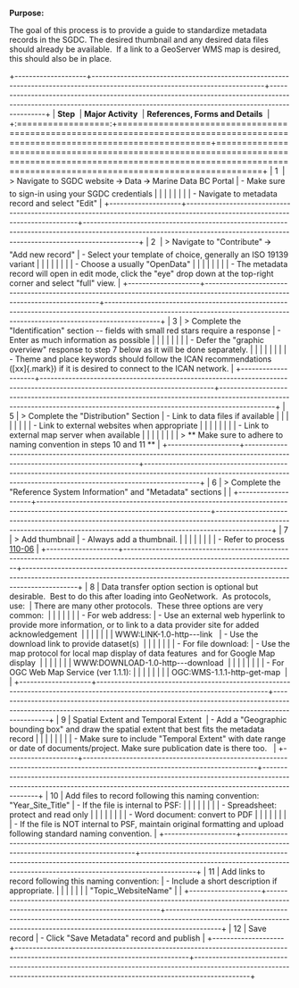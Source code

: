**Purpose:**

The goal of this process is to provide a guide to standardize metadata records in the SGDC. The desired thumbnail and any desired data files should already be available.  If a link to a GeoServer WMS map is desired, this should also be in place. 

+--------------------+------------------------------------------------------------------------------------------------------------------------------+---------------------------------------------------------------------------------------------------------------------------------------------------------------------------+
| **Step**           | **Major Activity**                                                                                                           | **References, Forms and Details**                                                                                                                                         |
+:==================:+==============================================================================================================================+===========================================================================================================================================================================+
| 1                  | > Navigate to SGDC website 🡪 Data 🡪 Marine Data BC Portal                                                                    | - Make sure to sign-in using your SGDC credentials                                                                                                                        |
|                    |                                                                                                                              |                                                                                                                                                                           |
|                    |                                                                                                                              | - Navigate to metadata record and select "Edit"                                                                                                                           |
+--------------------+------------------------------------------------------------------------------------------------------------------------------+---------------------------------------------------------------------------------------------------------------------------------------------------------------------------+
| 2                  | > Navigate to "Contribute" 🡪 "Add new record"                                                                                | - Select your template of choice, generally an ISO 19139 variant                                                                                                          |
|                    |                                                                                                                              |                                                                                                                                                                           |
|                    |                                                                                                                              | - Choose a usually "OpenData"                                                                                                                                             |
|                    |                                                                                                                              |                                                                                                                                                                           |
|                    |                                                                                                                              | - The metadata record will open in edit mode, click the "eye" drop down at the top-right corner and select "full" view.                                                   |
+--------------------+------------------------------------------------------------------------------------------------------------------------------+---------------------------------------------------------------------------------------------------------------------------------------------------------------------------+
| 3                  | > Complete the "Identification" section -- fields with small red stars require a response                                    | - Enter as much information as possible                                                                                                                                   |
|                    |                                                                                                                              |                                                                                                                                                                           |
|                    |                                                                                                                              | - Defer the "graphic overview" response to step 7 below as it will be done separately.                                                                                    |
|                    |                                                                                                                              |                                                                                                                                                                           |
|                    |                                                                                                                              | - Theme and place keywords should follow the ICAN recommendations ([xx]{.mark}) if it is desired to connect to the ICAN network.                                          |
+--------------------+------------------------------------------------------------------------------------------------------------------------------+---------------------------------------------------------------------------------------------------------------------------------------------------------------------------+
| 5                  | > Complete the "Distribution" Section                                                                                        | - Link to data files if available                                                                                                                                         |
|                    |                                                                                                                              |                                                                                                                                                                           |
|                    |                                                                                                                              | - Link to external websites when appropriate                                                                                                                              |
|                    |                                                                                                                              |                                                                                                                                                                           |
|                    |                                                                                                                              | - Link to external map server when available                                                                                                                              |
|                    |                                                                                                                              |                                                                                                                                                                           |
|                    |                                                                                                                              | > \*\* Make sure to adhere to naming convention in steps 10 and 11 \*\*                                                                                                   |
+--------------------+------------------------------------------------------------------------------------------------------------------------------+---------------------------------------------------------------------------------------------------------------------------------------------------------------------------+
| 6                  | > Complete the "Reference System Information" and "Metadata" sections                                                        |                                                                                                                                                                           |
+--------------------+------------------------------------------------------------------------------------------------------------------------------+---------------------------------------------------------------------------------------------------------------------------------------------------------------------------+
| 7                  | > Add thumbnail                                                                                                              | - Always add a thumbnail.                                                                                                                                                 |
|                    |                                                                                                                              |                                                                                                                                                                           |
|                    |                                                                                                                              | - Refer to process [110-06](https://pacificsalmonfoundation-my.sharepoint.com/:w:/g/personal/psalinasruiz_psf_ca/EQdIk9uxw4dLhZiYUZNMFgkBGcktBKNOGNw0tCPr_BFmhg?e=6hiQao) |
+--------------------+------------------------------------------------------------------------------------------------------------------------------+---------------------------------------------------------------------------------------------------------------------------------------------------------------------------+
| 8                  | Data transfer option section is optional but desirable.  Best to do this after loading into GeoNetwork.  As protocols, use:  | There are many other protocols.  These three options are very common:                                                                                                     |
|                    |                                                                                                                              |                                                                                                                                                                           |
|                    | - For web address:                                                                                                           | - Use an external web hyperlink to provide more information, or to link to a data provider site for added acknowledgement                                                 |
|                    |                                                                                                                              |                                                                                                                                                                           |
|                    | WWW:LINK-1.0-http---link                                                                                                     | - Use the download link to provide dataset(s)                                                                                                                             |
|                    |                                                                                                                              |                                                                                                                                                                           |
|                    | - For file download:                                                                                                         | - Use the map protocol for local map display of data features  and for Google Map display                                                                                 |
|                    |                                                                                                                              |                                                                                                                                                                           |
|                    | WWW:DOWNLOAD-1.0-http---download                                                                                             |                                                                                                                                                                           |
|                    |                                                                                                                              |                                                                                                                                                                           |
|                    | - For OGC Web Map Service (ver 1.1.1):                                                                                       |                                                                                                                                                                           |
|                    |                                                                                                                              |                                                                                                                                                                           |
|                    | OGC:WMS-1.1.1-http-get-map                                                                                                   |                                                                                                                                                                           |
+--------------------+------------------------------------------------------------------------------------------------------------------------------+---------------------------------------------------------------------------------------------------------------------------------------------------------------------------+
| 9                  | Spatial Extent and Temporal Extent                                                                                           | - Add a "Geographic bounding box" and draw the spatial extent that best fits the metadata record                                                                          |
|                    |                                                                                                                              |                                                                                                                                                                           |
|                    |                                                                                                                              | - Make sure to include "Temporal Extent" with date range or date of documents/project. Make sure publication date is there too.                                           |
+--------------------+------------------------------------------------------------------------------------------------------------------------------+---------------------------------------------------------------------------------------------------------------------------------------------------------------------------+
| 10                 | Add files to record following this naming convention: "Year_Site_Title"                                                      | - If the file is internal to PSF:                                                                                                                                         |
|                    |                                                                                                                              |                                                                                                                                                                           |
|                    |                                                                                                                              |   - Spreadsheet: protect and read only                                                                                                                                    |
|                    |                                                                                                                              |                                                                                                                                                                           |
|                    |                                                                                                                              |   - Word document: convert to PDF                                                                                                                                         |
|                    |                                                                                                                              |                                                                                                                                                                           |
|                    |                                                                                                                              | - If the file is NOT internal to PSF, maintain original formatting and upload following standard naming convention.                                                       |
+--------------------+------------------------------------------------------------------------------------------------------------------------------+---------------------------------------------------------------------------------------------------------------------------------------------------------------------------+
| 11                 | Add links to record following this naming convention:                                                                        | - Include a short description if appropriate.                                                                                                                             |
|                    |                                                                                                                              |                                                                                                                                                                           |
|                    | "Topic_WebsiteName"                                                                                                          |                                                                                                                                                                           |
+--------------------+------------------------------------------------------------------------------------------------------------------------------+---------------------------------------------------------------------------------------------------------------------------------------------------------------------------+
| 12                 | Save record                                                                                                                  | - Click "Save Metadata" record and publish                                                                                                                                |
+--------------------+------------------------------------------------------------------------------------------------------------------------------+---------------------------------------------------------------------------------------------------------------------------------------------------------------------------+
